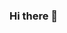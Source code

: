 ### Hi there 👋

<!--
**behramialaudin/behramialaudin** is a ✨ _special_ ✨ repository because its `README.md` (this file) appears on your GitHub profile.

Here are some ideas to get you started:

- 🔭 I’m currently working on SDS - Software Development Solution
- 🌱 I’m currently learning Vue JS , Laravel 
- 📫 How to reach me: alaudinb@outlook.de
-->
